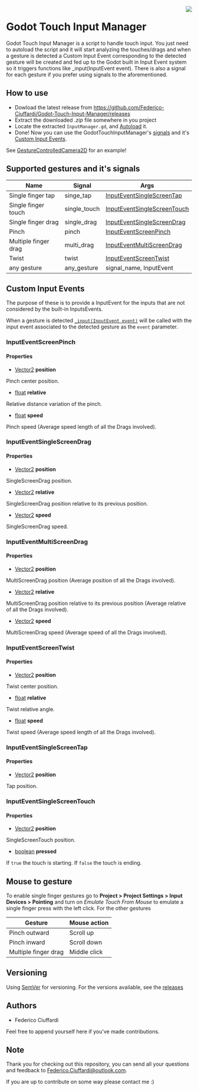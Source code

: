 <img src="https://i.imgur.com/HxwBAK2.png" align="right" />

# Godot Touch Input Manager
Godot Touch Input Manager is a script to handle touch input. You just need to autoload the script and it will start analyzing the touches/drags and when a gesture is detected a Custom Input Event corresponding to the detected gesture will be created and fed up to the Godot built in Input Event system so  it triggers functions like _input(InputEvent event).  There is also a signal for each gesture if you prefer using signals to the aforementioned. 

## How to use
* Dowload the latest release from https://github.com/Federico-Ciuffardi/Godot-Touch-Input-Manager/releases
* Extract the downloaded *.zip* file somewhere in you project
* Locate the extracted `InputManager.gd`, and [Autoload](https://docs.godotengine.org/en/3.1/getting_started/step_by_step/singletons_autoload.html) it.
* Done! Now you can use the GodotTouchInputManager's [signals](#supported-gestures-and-its-signals) and it's [Custom Input Events](#custom-input-events).

See [GestureControlledCamera2D](https://github.com/Federico-Ciuffardi/GestureControlledCamera2D) for an example!
## Supported gestures and it's signals
| Name                      | Signal       | Args                                                       |
|---------------------------|--------------|------------------------------------------------------------|
| Single finger tap         | singe_tap    |  [InputEventSingleScreenTap](#inputeventsinglescreentap)   |
| Single finger touch       | single_touch | [InputEventSingleScreenTouch](#inputeventsinglescreentouch)|
| Single finger drag        | single_drag  | [InputEventSingleScreenDrag](#inputeventsinglescreendrag)                       |
| Pinch                     | pinch        | [InputEventScreenPinch](#inputeventscreenpinch)        |
| Multiple finger drag      | multi_drag   | [InputEventMultiScreenDrag](#inputeventmultiscreendrag)|
| Twist                     | twist        | [InputEventScreenTwist](#inputeventscreentwist)        |
| any gesture               | any_gesture  | signal_name, InputEvent                                | 

## Custom Input Events
The purpose of these is to provide a InputEvent for the inputs that are not considered by the built-in InputsEvents.

When a gesture is detected [`_input(InputEvent event)`](https://docs.godotengine.org/en/3.1/classes/class_node.html#class-node-method-input) will be called with the input event associated to the detected gesture as the `event` parameter.


### InputEventScreenPinch

#### Properties

* [Vector2](https://docs.godotengine.org/en/3.1/classes/class_vector2.html#class-vector2) **position**

Pinch center position.

* [float](https://docs.godotengine.org/en/3.1/classes/class_float.html) **relative**

Relative distance variation of the pinch. 

* [float](https://docs.godotengine.org/en/3.1/classes/class_float.html) **speed**

Pinch speed (Average speed length of all the Drags involved).

### InputEventSingleScreenDrag

#### Properties

* [Vector2](https://docs.godotengine.org/en/3.1/classes/class_vector2.html#class-vector2) **position**

SingleScreenDrag position.

* [Vector2](https://docs.godotengine.org/en/3.1/classes/class_vector2.html#class-vector2) **relative**

SingleScreenDrag position relative to its previous position.

* [Vector2](https://docs.godotengine.org/en/3.1/classes/class_vector2.html#class-vector2) **speed**

SingleScreenDrag speed.

### InputEventMultiScreenDrag

#### Properties

* [Vector2](https://docs.godotengine.org/en/3.1/classes/class_vector2.html#class-vector2) **position**

MultiScreenDrag position (Average position of all the Drags involved).

* [Vector2](https://docs.godotengine.org/en/3.1/classes/class_vector2.html#class-vector2) **relative**

MultiScreenDrag position relative to its previous position (Average relative of all the Drags involved).

* [Vector2](https://docs.godotengine.org/en/3.1/classes/class_vector2.html#class-vector2) **speed**

MultiScreenDrag speed (Average speed of all the Drags involved).

### InputEventScreenTwist

#### Properties

* [Vector2](https://docs.godotengine.org/en/3.1/classes/class_vector2.html#class-vector2) **position**

Twist center position.

* [float](https://docs.godotengine.org/en/3.1/classes/class_float.html) **relative**

Twist relative angle.

* [float](https://docs.godotengine.org/en/3.1/classes/class_float.html) **speed**

Twist speed (Average speed length of all the Drags involved).

### InputEventSingleScreenTap

#### Properties

* [Vector2](https://docs.godotengine.org/en/3.1/classes/class_vector2.html#class-vector2) **position**

Tap position.

### InputEventSingleScreenTouch

#### Properties

* [Vector2](https://docs.godotengine.org/en/3.1/classes/class_vector2.html#class-vector2) **position**

SingleScreenTouch position.

* [boolean](https://docs.godotengine.org/en/3.0/classes/class_bool.html) **pressed**

 If `true` the touch is starting. If `false` the touch is ending.



## Mouse to gesture
To enable single finger gestures go to **Project > Project Settings > Input Devices > Pointing** and turn on *Emulate Touch From Mouse* to emulate a single finger press with the left click. For the other gestures 

| Gesture                   | Mouse action                                      |
|---------------------------|---------------------------------------------------|
| Pinch outward             | Scroll up                                         |
| Pinch inward              | Scroll down                                       |
| Multiple finger drag      | Middle click                                      |

## Versioning
Using [SemVer](http://semver.org/) for versioning. For the versions available, see the [releases](https://github.com/Federico-Ciuffardi/IOSU/releases) 

## Authors
* Federico Ciuffardi

Feel free to append yourself here if you've made contributions.

## Note
Thank you for checking out this repository, you can send all your questions and feedback to Federico.Ciuffardi@outlook.com.

If you are up to contribute on some way please contact me :)

